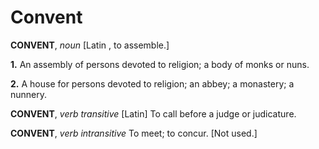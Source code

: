 # Convent

**CONVENT**, _noun_ \[Latin , to assemble.\]

**1.** An assembly of persons devoted to religion; a body of monks or nuns.

**2.** A house for persons devoted to religion; an abbey; a monastery; a nunnery.

**CONVENT**, _verb transitive_ \[Latin\] To call before a judge or judicature.

**CONVENT**, _verb intransitive_ To meet; to concur. \[Not used.\]